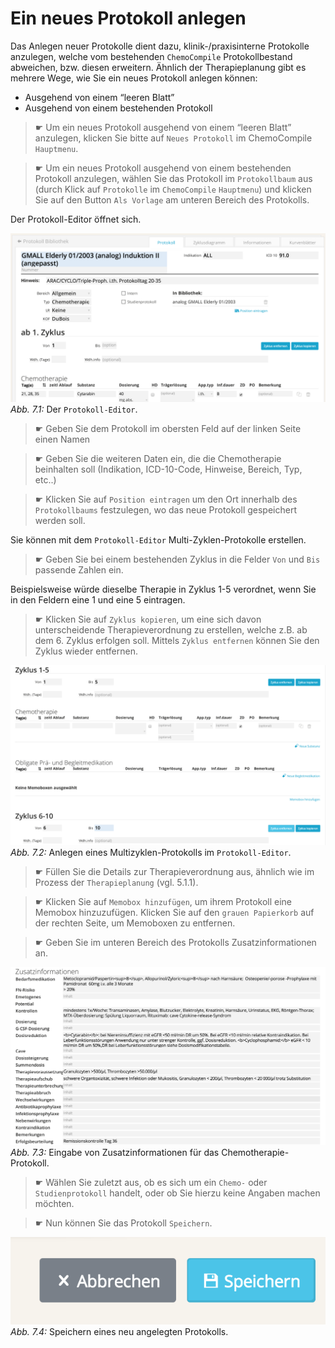 # Ein neues Protokoll anlegen

Das Anlegen neuer Protokolle dient dazu, klinik-/praxisinterne Protokolle anzulegen, welche vom bestehenden `ChemoCompile` Protokollbestand abweichen, bzw. diesen erweitern.
Ähnlich der Therapieplanung gibt es mehrere Wege, wie Sie ein neues Protokoll anlegen können:

- Ausgehend von einem “leeren Blatt”
- Ausgehend von einem bestehenden Protokoll

>☛ Um ein neues Protokoll ausgehend von einem “leeren Blatt” anzulegen, klicken Sie bitte auf `Neues Protokoll` im ChemoCompile `Hauptmenu`.

>☛ Um ein neues Protokoll ausgehend von einem bestehenden Protokoll anzulegen, wählen Sie das Protokoll im `Protokollbaum` aus (durch Klick auf `Protokolle` im `ChemoCompile` `Hauptmenu`) und klicken Sie auf den Button `Als Vorlage` am unteren Bereich des Protokolls.

Der Protokoll-Editor öffnet sich.

![ChemoCompile Protokolleditor](../bilder/protokolleditor_name.png)
*Abb. 7.1:* Der `Protokoll-Editor`.

>☛ Geben Sie dem Protokoll im obersten Feld auf der linken Seite einen Namen

>☛ Geben Sie die weiteren Daten ein, die die Chemotherapie beinhalten soll (Indikation, ICD-10-Code, Hinweise, Bereich, Typ, etc..)

>☛ Klicken Sie auf `Position eintragen` um den Ort innerhalb des `Protokollbaums` festzulegen, wo das neue Protokoll gespeichert werden soll.

Sie können mit dem `Protokoll-Editor` Multi-Zyklen-Protokolle erstellen.

>☛ Geben Sie bei einem bestehenden Zyklus in die Felder `Von` und `Bis` passende Zahlen ein.

Beispielsweise würde dieselbe Therapie in Zyklus 1-5 verordnet, wenn Sie in den Feldern eine 1 und eine 5 eintragen.

>☛ Klicken Sie auf `Zyklus kopieren`, um eine sich davon unterscheidende Therapieverordnung zu erstellen, welche z.B. ab dem 6. Zyklus erfolgen soll. Mittels `Zyklus entfernen` können Sie den Zyklus wieder entfernen.

![ChemoCompile Protokolleditor](../bilder/protokolleditor_multizyklen.png)
*Abb. 7.2:* Anlegen eines Multizyklen-Protokolls im `Protokoll-Editor`.

>☛ Füllen Sie die Details zur Therapieverordnung aus, ähnlich wie im Prozess der `Therapieplanung` (vgl. 5.1.1).

>☛ Klicken Sie auf `Memobox hinzufügen`, um ihrem Protokoll eine Memobox hinzuzufügen. Klicken Sie auf den `grauen Papierkorb` auf der rechten Seite, um Memoboxen zu entfernen.

>☛ Geben Sie im unteren Bereich des Protokolls Zusatzinformationen an.

![ChemoCompile Protokolleditor](../bilder/protokolleditor_zusatzinformation.png)
*Abb. 7.3:* Eingabe von Zusatzinformationen für das Chemotherapie-Protokoll.

>☛ Wählen Sie zuletzt aus, ob es sich um ein `Chemo-` oder `Studienprotokoll` handelt, oder ob Sie hierzu keine Angaben machen möchten.

>☛ Nun können Sie das Protokoll `Speichern`.

![ChemoCompile Protokolleditor](../bilder/protokolleditor_speichern.png)
*Abb. 7.4:* Speichern eines neu angelegten Protokolls.
